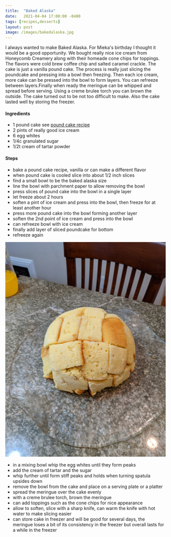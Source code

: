 ```yaml
---
title:  "Baked Alaska"
date:   2021-04-04 17:00:00 -0400
tags: [recipes,desserts]
layout: post
image: /images/bakedalaska.jpg
---
```


I always wanted to make Baked Alaska.  For Mieka's birthday I thought it would be a good opportunity.  We bought really nice ice cream from Honeycomb Creamery along with their homeade cone chips for toppings.  The flavors were cold brew coffee chip and salted caramel crackle. The cake is just a vanilla pound cake.  The process is really just slicing the poundcake and pressing into a bowl then freezing.  Then each ice cream, more cake can be pressed into the bowl to form layers.  You can refreeze between layers.Finally when ready the meringue can be whipped and spread before serving.  Using a creme brulee torch you can brown the outside.  The cake turned out to be not too difficult to make.  Also the cake lasted well by storing the freezer.  


#### Ingredients
* 1 pound cake see [pound cake recipe](https://www.danschaffer.info/pound-cake/)
* 2 pints of really good ice cream
* 6 egg whites
* 1/4c granulated sugar
* 1/2t cream of tartar powder

#### Steps
* bake a pound cake recipe, vanilla or can make a different flavor
* when pound cake is cooled slice into about 1/2 inch slices
* find a small bowl to be the baked alaska size
* line the bowl with parchment paper to allow removing the bowl
* press slices of pound cake into the bowl in a single layer
* let freeze about 2 hours
* soften a pint of ice cream and press into the bowl, then freeze for at least another hour
* press more pound cake into the bowl forming another layer
* soften the 2nd point of ice cream and press into the bowl
* can refreeze bowl with ice cream
* finally add layer of sliced poundcake for bottom
* refreeze again

![baked alaska assembled](/images/bakedalaska1.jpg)

* in a mixing bowl whip the egg whites until they form peaks
* add the cream of tartar and the sugar
* whip further until form stiff peaks and holds when turning spatula upsides down
* remove the bowl from the cake and place on a serving plate or a platter
* spread the meringue over the cake evenly
* with a creme brulee torch, brown the meringue
* can add toppings such as the cone chips for nice appearance
* allow to soften, slice with a sharp knife,  can warm the knife with hot water to make slicing easier
* can store cake in freezer and will be good for several days,  the meringue loses a bit of its consistency in the freezer but overall lasts for a while in the freezer
